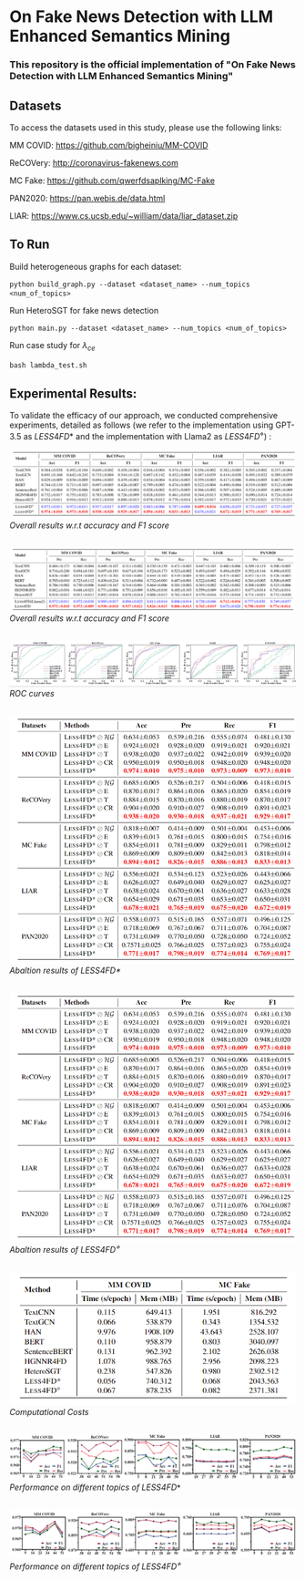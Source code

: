 # On Fake News Detection with LLM Enhanced Semantics Mining

### This repository is the official implementation of "On Fake News Detection with LLM Enhanced Semantics Mining" 

## Datasets

To access the datasets used in this study, please use the following links:

MM COVID: https://github.com/bigheiniu/MM-COVID

ReCOVery: http://coronavirus-fakenews.com

MC Fake: https://github.com/qwerfdsaplking/MC-Fake

PAN2020: https://pan.webis.de/data.html

LIAR: https://www.cs.ucsb.edu/~william/data/liar_dataset.zip

## To Run

Build heterogeneous graphs for each dataset:

```
python build_graph.py --dataset <dataset_name> --num_topics <num_of_topics>
```

Run HeteroSGT for fake news detection

```
python main.py --dataset <dataset_name> --num_topics <num_of_topics>
```

Run case study for $\lambda_{ce}$

```python
bash lambda_test.sh
```

## Experimental Results:
To validate the efficacy of our approach, we conducted comprehensive experiments, detailed as follows (we refer to the implementation using GPT-3.5 as $LESS4FD$* and the implementation with Llama2 as $LESS4FD^{\diamond}$) :

![Overall Results_1](/figs/res_all_1.png "Overall results w.r.t accuracy and F1 score") <br>
*Overall results w.r.t accuracy and F1 score* <br> <br>

![Overall Results_2](/figs/res_all_2.png "Overall results w.r.t precision and recall") <br>
*Overall results w.r.t accuracy and F1 score*  <br> <br>

![aucs](/figs/aucs.png "ROC curves") <br>
*ROC curves*  <br> <br>

![Abaltion Results_1](/figs/ablation_1.png "Abaltion results of $LESS4FD*$") <br>
*Abaltion results of $LESS4FD*$*  <br> <br>

![Abaltion Results_2](/figs/ablation_1.png "Abaltion results of $LESS4FD^{\diamond}$") <br>
*Abaltion results of $LESS4FD^{\diamond}$*  <br> <br>

![Computational Costs](/figs/cost.png "Computational Costs") <br>
*Computational Costs*  <br> <br>

![Topics_1](/figs/topics_gpt.png "Performance on different topics of $LESS4FD$*") <br>
*Performance on different topics of LESS4FD<sup>*</sup>*  <br> <br>

![Topics_2](/figs/topics_llama2.png "Performance on different topics of  $LESS4FD^{\diamond}$") <br>
*Performance on different topics of LESS4FD<sup>⋄</sup>*  <br> <br>
